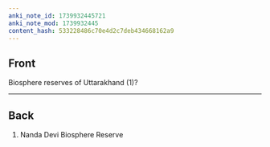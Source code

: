 ```yaml
---
anki_note_id: 1739932445721
anki_note_mod: 1739932445
content_hash: 533228486c70e4d2c7deb434668162a9
---
```


## Front

Biosphere reserves of Uttarakhand (1)?

<hr/>

## Back

1. Nanda Devi Biosphere Reserve